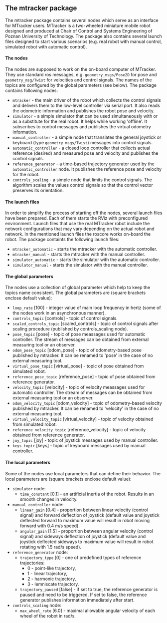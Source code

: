 ## The mtracker package

The mtracker package contains several nodes which serve as an interface for MTracker users. MTracker is a two-wheeled miniature mobile robot designed and produced at Chair of Control and Systems Engineering of Poznan University of Technology. The package also contains several launch files designed to start various scenarios (e.g. real robot with manual control, simulated robot with automatic control).

#### The nodes

The nodes are supposed to work on the on-board computer of MTracker. They use standard ros messages, e.g. `geometry_msgs/Pose2D` for pose and `geometry_msg/Twist` for velocities and control signals. The names of the topics are configured by the global parameters (see below). The package contains following nodes: 

* `mtracker` - the main driver of the robot which collects the control signals and delivers them to the low-level controller via serial port. It also reads the odometric information and publishes the robot pose and velocity. 
* `simulator` - a simple simulator that can be used simultaneously with or as a substitute for the real robot. It helps while working 'offline'. It subscribes to control messages and publishes the virtual odometry information.
* `manual_controller` - a simple node that translates the general joystick or keyboard (type `geometry_msgs/Twist`) messages into control signals. 
* `automatic_controller` - a closed loop controller that collects actual reference (desired) and measured pose and velocity and publishes the control signals.
* `reference_generator` - a time-based trajectory generator used by the `automatic_controller` node. It publishes the reference pose and velocity for the robot.
* `controls_scaling` - a simple node that limits the control signals. The algorithm scales the values control signals so that the control vector preserves its orientation.

#### The launch files

In order to simplify the process of starting off the nodes, several launch files have been prepared. Each of them starts the RViz with preconfigured environment. Launch files that use the real MTracker robot include the network configurations that may vary depending on the actual robot and network. In the mentioned launch files the roscore works on-board the robot. The package containts the following launch files:

* `mtracker_automatic` - starts the mtracker with the automatic controller. 
* `mtracker_manual` - starts the mtracker with the manual controller.
* `simulator_automatic` - starts the simulator with the automatic controller.
* `simulator_manual` - starts the simulator with the manual controller.

#### The global parameters

The nodes use a collection of global parameter which help to keep the topics name consistent. The global parameters are (square brackets enclose default value):

* `loop_rate` [100] - integer value of main loop frequency in hertz (some of the nodes work in an asynchronous manner).
* `controls_topic` [controls] - topic of control signals.
* `scaled_controls_topic` [scaled_controls] - topic of control signals after scaling procedure (published by controls_scaling node).
* `pose_topic` [pose] - topic of pose meassages used for automatic controller. The stream of messages can be obtained from external measuring tool or an observer.
* `odom_pose_topic` [odom_pose] - topic of odometry-based pose published by mtracker. It can be renamed to 'pose' in the case of no external measuring tool.
* `virtual_pose_topic` [virtual_pose] - topic of pose obtained from simulated robot.
* `reference_pose_topic` [reference_pose] - topic of pose obtained from reference generator.
* `velocity_topic` [velocity] - topic of velocity meassages used for automatic controller. The stream of messages can be obtained from external measuring tool or an observer.
* `odom_velocity_topic` [odom_velocity] - topic of odometry-based velocity published by mtracker. It can be renamed to 'velocity' in the case of no external measuring tool.
* `virtual_velocity_topic` [virtual_velocity] - topic of velocity obtained from simulated robot.
* `reference_velocity_topic` [reference_velocity] - topic of velocity obtained from reference generator.
* `joy_topic` [joy] - topic of joystick messages used by manual controller.
* `keys_topic` [keys] - topic of keyboard messages used by manual controller.

#### The local parameters
Some of the nodes use local parameters that can define their behavior. The local parameters are (square brackets enclose default value):

* `simulator` node:
    * `time_constant` [0.1] - an artificial inertia of the robot. Results in an smooth changes in velocity.
* `manual_controller` node:
    * `linear_gain` [0.4] - proportion between linear velocity (control signal) and forward deflection of joystick (default value and joystick deflected forward to maximum value will result in robot moving forward with 0.4 m/s speed).
    * `angular_gain` [1.5] - proportion between angular velocity (control signal) and sideways deflection of joystick (default value and joystick deflected sideways to maximum value will result in robot rotating with 1.5 rad/s speed).
* `reference_generator` node:
    * `trajectory_type` [0] - one of predefined types of reference trajectories:
        * 0 - point-like trajectory,
        * 1 - linear trajectory,
        * 2 - harmonic trajectory,
        * 3 - lemniscate trajectory.
    * `trajectory_paused` [false] - if set to true, the reference generator is paused and need to be triggered. If set to false, the reference generator publishes information immediately after start.
* `controls_scaling` node:
    * `max_wheel_rate` [6.0] - maximal allowable angular velocity of each wheel of the robot in rad/s.